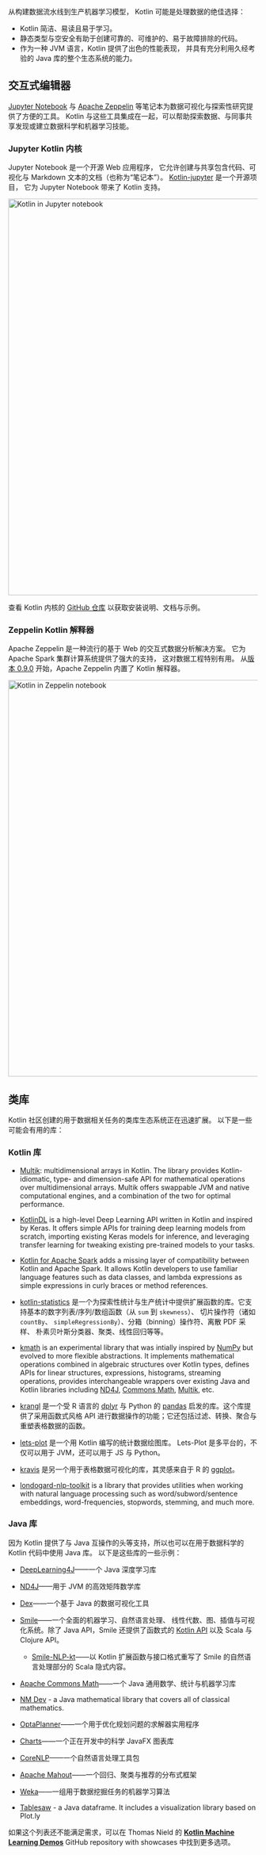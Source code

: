 [//]: # (title: Kotlin 用于数据科学)

从构建数据流水线到生产机器学习模型，
Kotlin 可能是处理数据的绝佳选择：
* Kotlin 简洁、易读且易于学习。
* 静态类型与空安全有助于创建可靠的、可维护的、易于故障排除的代码。
* 作为一种 JVM 语言，Kotlin 提供了出色的性能表现，
  并具有充分利用久经考验的 Java 库的整个生态系统的能力。

## 交互式编辑器

[Jupyter Notebook](https://jupyter.org/) 与 [Apache Zeppelin](https://zeppelin.apache.org/) 等笔记本为<!--
-->数据可视化与探索性研究提供了方便的工具。 
Kotlin 与这些工具集成在一起，可以帮助探索数据、与同事<!--
-->共享发现或建立数据科学和机器学习技能。

### Jupyter Kotlin 内核

Jupyter Notebook 是一个开源 Web 应用程序，
它允许创建与共享包含代码、可视化与 Markdown 文本的文档（也称为“笔记本”）。
[Kotlin-jupyter](https://github.com/Kotlin/kotlin-jupyter) 是一个开源项目，
它为 Jupyter Notebook 带来了 Kotlin 支持。

<img src="kotlin-jupyter-kernel.png" alt="Kotlin in Jupyter notebook" width="800"/>

查看 Kotlin 内核的 [GitHub 仓库](https://github.com/Kotlin/kotlin-jupyter)
以获取安装说明、文档与示例。

### Zeppelin Kotlin 解释器

Apache Zeppelin 是一种流行的基于 Web 的交互式数据分析解决方案。
它为 Apache Spark 集群计算系统提供了强大的支持，
这对数据工程特别有用。
从[版本 0.9.0](https://zeppelin.apache.org/docs/0.9.0-preview1/) 开始，Apache Zeppelin 内置了 Kotlin 解释器。

<img src="kotlin-zeppelin-interpreter.png" alt="Kotlin in Zeppelin notebook" width="800"/>

## 类库

Kotlin 社区创建的用于数据相关任务的类库生态系统正在迅速扩展。
以下是一些可能会有用的库：

### Kotlin 库
* [Multik](https://github.com/Kotlin/multik): multidimensional arrays in Kotlin. The library provides Kotlin-idiomatic, 
  type- and dimension-safe API for mathematical operations over multidimensional arrays. Multik offers swappable 
  JVM and native computational engines, and a combination of the two for optimal performance.

* [KotlinDL](https://github.com/jetbrains/kotlindl) is a high-level Deep Learning API written in Kotlin and inspired
  by Keras. It offers simple APIs for training deep learning models from scratch, importing existing Keras models
  for inference, and leveraging transfer learning for tweaking existing pre-trained models to your tasks.

* [Kotlin for Apache Spark](https://github.com/JetBrains/kotlin-spark-api) adds a missing layer of compatibility between
  Kotlin and Apache Spark. It allows Kotlin developers to use familiar language features such as data classes, and
  lambda expressions as simple expressions in curly braces or method references.

* [kotlin-statistics](https://github.com/thomasnield/kotlin-statistics) 是一个为<!--
-->探索性统计与生产统计中提供扩展函数的库。它支持基本的数字列表/序列/数组函数（从 `sum` 到 `skewness`）、
切片操作符（诸如 `countBy`、 `simpleRegressionBy`）、分箱（binning）操作符、离散 PDF 采样、
朴素贝叶斯分类器、聚类、线性回归等等。

* [kmath](https://github.com/mipt-npm/kmath) is an experimental library that was intially inspired by
[NumPy](https://numpy.org/) but evolved to more flexible abstractions. It implements mathematical operations combined in
algebraic structures over Kotlin types, defines APIs for linear structures, expressions, histograms, streaming operations,
provides interchangeable wrappers over existing Java and Kotlin libraries including
[ND4J](https://github.com/eclipse/deeplearning4j/tree/master/nd4j),
[Commons Math](https://commons.apache.org/proper/commons-math/), [Multik](https://github.com/Kotlin/multik), etc.

* [krangl](https://github.com/holgerbrandl/krangl) 是一个受 R 语言的 [dplyr](https://dplyr.tidyverse.org/)
与 Python 的 [pandas](https://pandas.pydata.org/) 启发的库。这个库提供了采用函数式风格 API
进行数据操作的功能；它还包括过滤、转换、聚合与重塑表格数据的函数。

* [lets-plot](https://github.com/JetBrains/lets-plot) 是一个用 Kotlin 编写的统计数据绘图库。
Lets-Plot 是多平台的，不仅可以用于 JVM，还可以用于 JS 与 Python。

* [kravis](https://github.com/holgerbrandl/kravis) 是另一个用于表格数据可视化的库，其灵感来自于
R 的 [ggplot](https://ggplot2.tidyverse.org/)。

* [londogard-nlp-toolkit](https://github.com/londogard/londogard-nlp-toolkit/) is a library that provides utilities when working with natural language processing such as word/subword/sentence embeddings, word-frequencies, stopwords, stemming, and much more.

### Java 库

因为 Kotlin 提供了与 Java 互操作的头等支持，所以也可以在用于数据科学的 Kotlin 代码中使用 Java 库。
以下是这些库的一些示例：

* [DeepLearning4J](https://deeplearning4j.konduit.ai)——一个 Java 深度学习库

* [ND4J](https://github.com/eclipse/deeplearning4j/tree/master/nd4j)——用于 JVM 的高效矩阵数学库

* [Dex](https://github.com/PatMartin/Dex)——一个基于 Java 的数据可视化工具

* [Smile](https://github.com/haifengl/smile)——一个全面的机器学习、自然语言处理、
线性代数、图、插值与可视化系统。除了 Java API，Smile 还提供了函数式的
[Kotlin API](https://haifengl.github.io/api/kotlin/smile-kotlin/index.html) 以及 Scala 与 Clojure API。
  * [Smile-NLP-kt](https://github.com/londogard/smile-nlp-kt)——以 Kotlin 扩展函数与接口格式重写了 Smile 的自然<!--
  -->语言处理部分的 Scala 隐式内容。

* [Apache Commons Math](https://commons.apache.org/proper/commons-math/)——一个 Java
通用数学、统计与机器学习库

* [NM Dev](https://nm.dev/) - a Java mathematical library that covers all of classical mathematics.

* [OptaPlanner](https://www.optaplanner.org/)——一个用于优化规划问题的求解器实用程序

* [Charts](https://github.com/HanSolo/charts)——一个正在开发中的科学 JavaFX 图表库

* [CoreNLP](https://stanfordnlp.github.io/CoreNLP/)——一个自然语言处理工具包

* [Apache Mahout](https://mahout.apache.org/)——一个回归、聚类与推荐的分布式框架

* [Weka](https://www.cs.waikato.ac.nz/ml/index.html)——一组用于数据挖掘任务的机器学习算法

* [Tablesaw](https://github.com/jtablesaw/tablesaw) - a Java dataframe. It includes a visualization library based on Plot.ly

如果这个列表还不能满足需求，可以在 Thomas Nield 的
**[Kotlin Machine Learning Demos](https://github.com/thomasnield/kotlin-machine-learning-demos)** GitHub repository with showcases 中找到更多选项。
